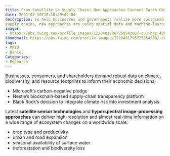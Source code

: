 ```yaml
---
title: From Satellite to Supply Chain: New Approaches Connect Earth Observation to Economic Decisions
date: 2021-07-10T10:10:29+02:00
description: To help businesses and governments realize more sustainable
supply chains, new approaches are using spatial data and machine-learning techniques to connect Earth observation data to conventional economic tools.
images:
- https://pbs.twimg.com/profile_images/1220401796725854208/-cuJ-hzz_400x400.jpg
thumbnail: https://pbs.twimg.com/profile_images/1220401796725854208/-cuJ-hzz_400x400.jpg
tags:
- MRIO
- Daniel
Categories:
- Research
---
```


Businesses, consumers, and shareholders demand robust data on climate, biodiversity, and resource footprints to inform their economic decisions:

* Microsoft’s carbon-negative pledge
* Nestle’s blockchain-based supply-chain transparency platform
* Black Rock’s decision to integrate climate risk into investment analysis

Latest **satellite sensor technologies** and **hyperspectral image-processing approaches** can deliver high-resolution and almost real-time information on a wide range of ecosystem changes on a worldwide scale:

* crop type and productivity
* urban and road expansion
* seasonal availability of surface water
* deforestation and biodiversity loss
